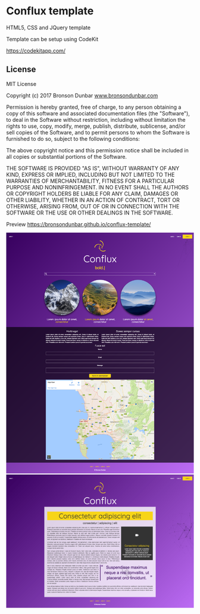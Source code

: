 # Conflux template

HTML5, CSS and JQuery template

Template can be setup using CodeKit

https://codekitapp.com/

## License

MIT License

Copyright (c) 2017 Bronson Dunbar www.bronsondunbar.com

Permission is hereby granted, free of charge, to any person obtaining a copy
of this software and associated documentation files (the "Software"), to deal
in the Software without restriction, including without limitation the rights
to use, copy, modify, merge, publish, distribute, sublicense, and/or sell
copies of the Software, and to permit persons to whom the Software is
furnished to do so, subject to the following conditions:

The above copyright notice and this permission notice shall be included in all
copies or substantial portions of the Software.

THE SOFTWARE IS PROVIDED "AS IS", WITHOUT WARRANTY OF ANY KIND, EXPRESS OR
IMPLIED, INCLUDING BUT NOT LIMITED TO THE WARRANTIES OF MERCHANTABILITY,
FITNESS FOR A PARTICULAR PURPOSE AND NONINFRINGEMENT. IN NO EVENT SHALL THE
AUTHORS OR COPYRIGHT HOLDERS BE LIABLE FOR ANY CLAIM, DAMAGES OR OTHER
LIABILITY, WHETHER IN AN ACTION OF CONTRACT, TORT OR OTHERWISE, ARISING FROM,
OUT OF OR IN CONNECTION WITH THE SOFTWARE OR THE USE OR OTHER DEALINGS IN THE
SOFTWARE.

Preview https://bronsondunbar.github.io/conflux-template/

<img src="https://github.com/bronsondunbar/conflux-template/blob/master/screenshot.png" />

<img src="https://github.com/bronsondunbar/conflux-template/blob/master/screenshot-2.png" />
